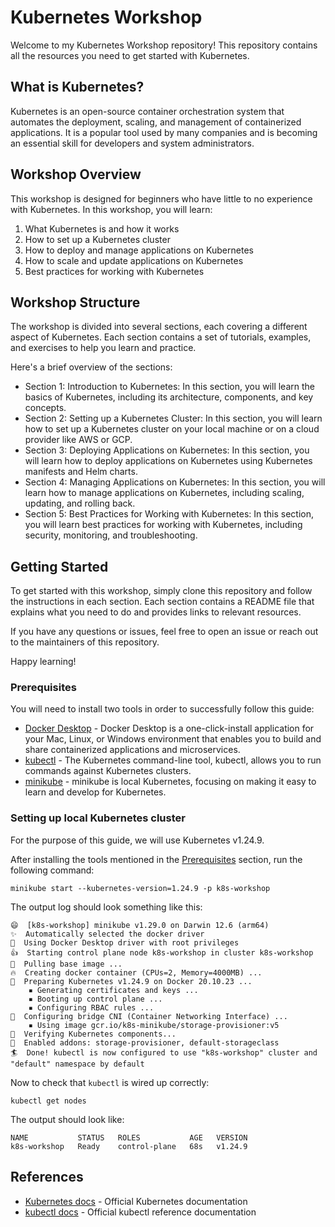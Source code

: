 # Kubernetes Workshop
Welcome to my Kubernetes Workshop repository! This repository contains all the resources you need to get started with Kubernetes.

## What is Kubernetes?
Kubernetes is an open-source container orchestration system that automates the deployment, scaling, and management of containerized applications.
It is a popular tool used by many companies and is becoming an essential skill for developers and system administrators.

## Workshop Overview
This workshop is designed for beginners who have little to no experience with Kubernetes. In this workshop, you will learn:

1. What Kubernetes is and how it works
2. How to set up a Kubernetes cluster
3. How to deploy and manage applications on Kubernetes
4. How to scale and update applications on Kubernetes
5. Best practices for working with Kubernetes

## Workshop Structure
The workshop is divided into several sections, each covering a different aspect of Kubernetes. Each section contains a set of tutorials, examples, and exercises to help you learn and practice.

Here's a brief overview of the sections:

* Section 1: Introduction to Kubernetes: In this section, you will learn the basics of Kubernetes, including its architecture, components, and key concepts.
* Section 2: Setting up a Kubernetes Cluster: In this section, you will learn how to set up a Kubernetes cluster on your local machine or on a cloud provider like AWS or GCP.
* Section 3: Deploying Applications on Kubernetes: In this section, you will learn how to deploy applications on Kubernetes using Kubernetes manifests and Helm charts.
* Section 4: Managing Applications on Kubernetes: In this section, you will learn how to manage applications on Kubernetes, including scaling, updating, and rolling back.
* Section 5: Best Practices for Working with Kubernetes: In this section, you will learn best practices for working with Kubernetes, including security, monitoring, and troubleshooting.

## Getting Started
To get started with this workshop, simply clone this repository and follow the instructions in each section.
Each section contains a README file that explains what you need to do and provides links to relevant resources.

If you have any questions or issues, feel free to open an issue or reach out to the maintainers of this repository.

Happy learning!

### Prerequisites
You will need to install two tools in order to successfully follow this guide:
* [Docker Desktop](https://www.docker.com/products/docker-desktop/) - Docker Desktop is a one-click-install application for your Mac, Linux, or Windows environment that enables you to build and share containerized applications and microservices.
* [kubectl](https://kubernetes.io/docs/tasks/tools/#kubectl) - The Kubernetes command-line tool, kubectl, allows you to run commands against Kubernetes clusters.
* [minikube](https://minikube.sigs.k8s.io/docs/start/) - minikube is local Kubernetes, focusing on making it easy to learn and develop for Kubernetes.

### Setting up local Kubernetes cluster
For the purpose of this guide, we will use Kubernetes v1.24.9.

After installing the tools mentioned in the [Prerequisites](#prerequisites) section, run the following command:
```shell
minikube start --kubernetes-version=1.24.9 -p k8s-workshop
```

The output log should look something like this:
```
😄  [k8s-workshop] minikube v1.29.0 on Darwin 12.6 (arm64)
✨  Automatically selected the docker driver
📌  Using Docker Desktop driver with root privileges
👍  Starting control plane node k8s-workshop in cluster k8s-workshop
🚜  Pulling base image ...
🔥  Creating docker container (CPUs=2, Memory=4000MB) ...
🐳  Preparing Kubernetes v1.24.9 on Docker 20.10.23 ...
    ▪ Generating certificates and keys ...
    ▪ Booting up control plane ...
    ▪ Configuring RBAC rules ...
🔗  Configuring bridge CNI (Container Networking Interface) ...
    ▪ Using image gcr.io/k8s-minikube/storage-provisioner:v5
🔎  Verifying Kubernetes components...
🌟  Enabled addons: storage-provisioner, default-storageclass
🏄  Done! kubectl is now configured to use "k8s-workshop" cluster and "default" namespace by default
```

Now to check that `kubectl` is wired up correctly:
```shell
kubectl get nodes
```

The output should look like:
```
NAME           STATUS   ROLES           AGE   VERSION
k8s-workshop   Ready    control-plane   68s   v1.24.9
```

## References
* [Kubernetes docs](https://kubernetes.io/docs/home/) - Official Kubernetes documentation
* [kubectl docs](https://kubernetes.io/docs/reference/generated/kubectl/kubectl-commands) - Official kubectl reference documentation